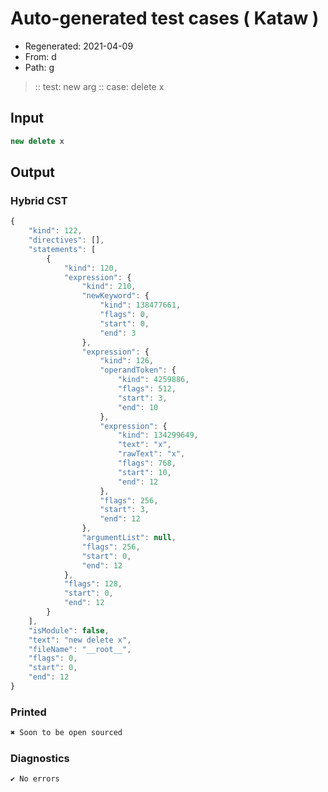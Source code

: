 # Auto-generated test cases ( Kataw )
- Regenerated: 2021-04-09
- From: d
- Path: g
> :: test: new arg
> :: case: delete x
## Input

`````js
new delete x
`````

## Output

### Hybrid CST

```javascript
{
    "kind": 122,
    "directives": [],
    "statements": [
        {
            "kind": 120,
            "expression": {
                "kind": 210,
                "newKeyword": {
                    "kind": 138477661,
                    "flags": 0,
                    "start": 0,
                    "end": 3
                },
                "expression": {
                    "kind": 126,
                    "operandToken": {
                        "kind": 4259886,
                        "flags": 512,
                        "start": 3,
                        "end": 10
                    },
                    "expression": {
                        "kind": 134299649,
                        "text": "x",
                        "rawText": "x",
                        "flags": 768,
                        "start": 10,
                        "end": 12
                    },
                    "flags": 256,
                    "start": 3,
                    "end": 12
                },
                "argumentList": null,
                "flags": 256,
                "start": 0,
                "end": 12
            },
            "flags": 128,
            "start": 0,
            "end": 12
        }
    ],
    "isModule": false,
    "text": "new delete x",
    "fileName": "__root__",
    "flags": 0,
    "start": 0,
    "end": 12
}
```

### Printed

```javascript
✖ Soon to be open sourced
```

### Diagnostics

```javascript
✔ No errors
```

